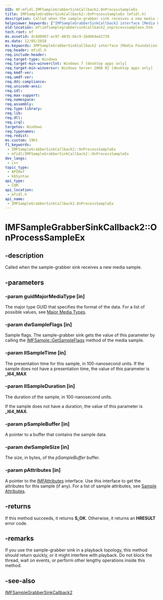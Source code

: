 ```yaml
---
UID: NF:mfidl.IMFSampleGrabberSinkCallback2.OnProcessSampleEx
title: IMFSampleGrabberSinkCallback2::OnProcessSampleEx (mfidl.h)
description: Called when the sample-grabber sink receives a new media sample.
helpviewer_keywords: ["IMFSampleGrabberSinkCallback2 interface [Media Foundation]","OnProcessSampleEx method","IMFSampleGrabberSinkCallback2.OnProcessSampleEx","IMFSampleGrabberSinkCallback2::OnProcessSampleEx","OnProcessSampleEx","OnProcessSampleEx method [Media Foundation]","OnProcessSampleEx method [Media Foundation]","IMFSampleGrabberSinkCallback2 interface","mf.imfsamplegrabbersinkcallback2_onprocesssampleex","mfidl/IMFSampleGrabberSinkCallback2::OnProcessSampleEx"]
old-location: mf\imfsamplegrabbersinkcallback2_onprocesssampleex.htm
tech.root: mf
ms.assetid: dc880967-ac97-4835-bbc9-1bd664e42739
ms.date: 12/05/2018
ms.keywords: IMFSampleGrabberSinkCallback2 interface [Media Foundation],OnProcessSampleEx method, IMFSampleGrabberSinkCallback2.OnProcessSampleEx, IMFSampleGrabberSinkCallback2::OnProcessSampleEx, OnProcessSampleEx, OnProcessSampleEx method [Media Foundation], OnProcessSampleEx method [Media Foundation],IMFSampleGrabberSinkCallback2 interface, mf.imfsamplegrabbersinkcallback2_onprocesssampleex, mfidl/IMFSampleGrabberSinkCallback2::OnProcessSampleEx
req.header: mfidl.h
req.include-header: 
req.target-type: Windows
req.target-min-winverclnt: Windows 7 [desktop apps only]
req.target-min-winversvr: Windows Server 2008 R2 [desktop apps only]
req.kmdf-ver: 
req.umdf-ver: 
req.ddi-compliance: 
req.unicode-ansi: 
req.idl: 
req.max-support: 
req.namespace: 
req.assembly: 
req.type-library: 
req.lib: 
req.dll: 
req.irql: 
targetos: Windows
req.typenames: 
req.redist: 
ms.custom: 19H1
f1_keywords:
 - IMFSampleGrabberSinkCallback2::OnProcessSampleEx
 - mfidl/IMFSampleGrabberSinkCallback2::OnProcessSampleEx
dev_langs:
 - c++
topic_type:
 - APIRef
 - kbSyntax
api_type:
 - COM
api_location:
 - mfidl.h
api_name:
 - IMFSampleGrabberSinkCallback2.OnProcessSampleEx
---
```


# IMFSampleGrabberSinkCallback2::OnProcessSampleEx


## -description

Called when the sample-grabber sink receives a new media sample.

## -parameters

### -param guidMajorMediaType [in]

The major type GUID that specifies the format of the data. For a list of possible values, see <a href="/windows/desktop/medfound/media-type-guids">Major Media Types</a>.

### -param dwSampleFlags [in]

Sample flags. The sample-grabber sink gets the value of this parameter by calling the <a href="/windows/desktop/api/mfobjects/nf-mfobjects-imfsample-getsampleflags">IMFSample::GetSampleFlags</a> method of the media sample.

### -param llSampleTime [in]

The presentation time for this sample, in 100-nanosecond units. If the sample does not have a presentation time, the value of this parameter is <b>_I64_MAX</b>

### -param llSampleDuration [in]

The duration of the sample, in 100-nanosecond units.

If the sample does not have a duration, the value of this parameter is <b>_I64_MAX</b>.

### -param pSampleBuffer [in]

A pointer to a buffer that contains the sample data.

### -param dwSampleSize [in]

The size, in bytes, of the <i>pSampleBuffer</i> buffer.

### -param pAttributes [in]

A pointer to the <a href="/windows/desktop/api/mfobjects/nn-mfobjects-imfattributes">IMFAttributes</a> interface. Use this interface to get the attributes for this sample (if any). For a list of sample attributes, see <a href="/windows/desktop/medfound/sample-attributes">Sample Attributes</a>.

## -returns

If this method succeeds, it returns <b>S_OK</b>. Otherwise, it returns an <b>HRESULT</b> error code.

## -remarks

If you use the sample-grabber sink in a playback topology, this method should return quickly, or it might interfere with playback. Do not block the thread, wait on events, or perform other lengthy operations inside this method.

## -see-also

<a href="/windows/desktop/api/mfidl/nn-mfidl-imfsamplegrabbersinkcallback2">IMFSampleGrabberSinkCallback2</a>